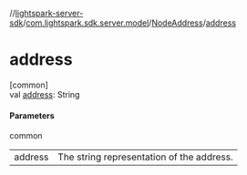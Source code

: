 //[lightspark-server-sdk](../../../index.md)/[com.lightspark.sdk.server.model](../index.md)/[NodeAddress](index.md)/[address](address.md)

# address

[common]\
val [address](address.md): String

#### Parameters

common

| | |
|---|---|
| address | The string representation of the address. |
